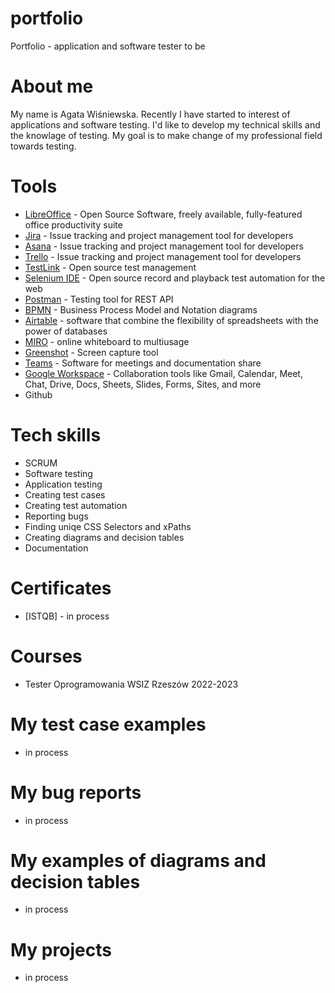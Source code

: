 # portfolio
Portfolio - application and software tester to be
# About me
My name is Agata Wiśniewska. Recently I have started to interest of applications and software testing. I'd like to develop my technical skills and the knowlage of testing. My goal is to make change of my professional field towards testing.
# Tools
  - [LibreOffice](https://www.libreoffice.org/) - Open Source Software, freely available, fully-featured office productivity suite
  - [Jira](https://www.atlassian.com/software/jira0) - Issue tracking and project management tool for developers
  - [Asana](https://app.asana.com/) - Issue tracking and project management tool for developers
  - [Trello](https://trello.com/) - Issue tracking and project management tool for developers
  - [TestLink](https://testlink.org/) - Open source test management
  - [Selenium IDE](https://chrome.google.com/webstore/detail/selenium-ide/mooikfkahbdckldjjndioackbalphokd) - Open source record and playback test automation for the web
  - [Postman](https://www.postman.com/) - Testing tool for REST API
  - [BPMN](https://bpmn.io/) - Business Process Model and Notation diagrams
  - [Airtable](https://airtable.com/) - software that combine the flexibility of spreadsheets with the power of databases
  - [MIRO](https://miro.com/pl/online-whiteboard/) - online whiteboard to multiusage
  - [Greenshot](https://getgreenshot.org/) - Screen capture tool
  - [Teams](https://teams.microsoft.com/) - Software for meetings and documentation share
  - [Google Workspace](https://workspace.google.com/) - Collaboration tools like Gmail, Calendar, Meet, Chat, Drive, Docs, Sheets, Slides, Forms, Sites, and more
  - Github
    
# Tech skills
  - SCRUM
  - Software testing
  - Application testing
  - Creating test cases
  - Creating test automation
  - Reporting bugs
  - Finding uniqe CSS Selectors and xPaths
  - Creating diagrams and decision tables
  - Documentation
    
# Certificates
  - [ISTQB] - in process
    
# Courses
  - Tester Oprogramowania WSIZ Rzeszów 2022-2023

# My test case examples
 - in process
# My bug reports
 - in process
# My examples of diagrams and decision tables
 - in process
# My projects
 - in process
 
